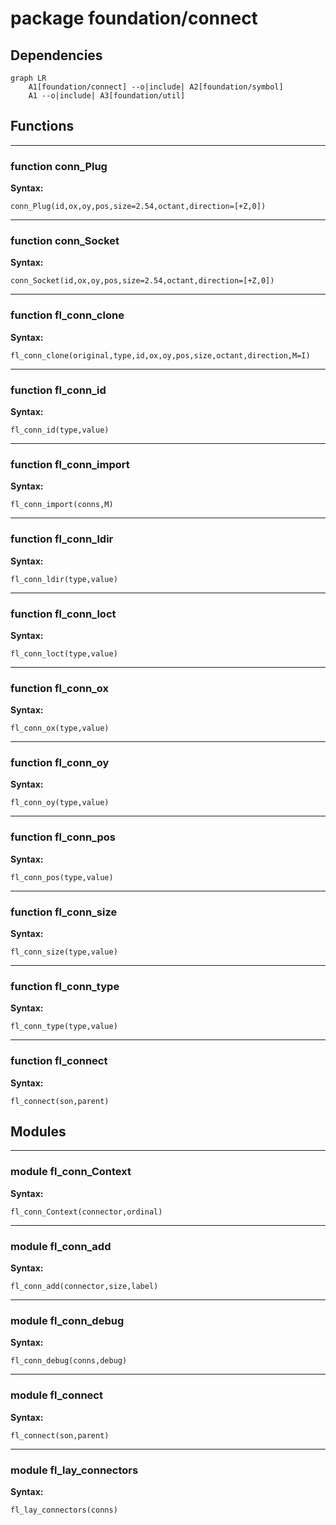 # package foundation/connect


## Dependencies

```mermaid
graph LR
    A1[foundation/connect] --o|include| A2[foundation/symbol]
    A1 --o|include| A3[foundation/util]
```

## Functions


---

### function conn_Plug

__Syntax:__

    conn_Plug(id,ox,oy,pos,size=2.54,octant,direction=[+Z,0])

---

### function conn_Socket

__Syntax:__

    conn_Socket(id,ox,oy,pos,size=2.54,octant,direction=[+Z,0])

---

### function fl_conn_clone

__Syntax:__

    fl_conn_clone(original,type,id,ox,oy,pos,size,octant,direction,M=I)

---

### function fl_conn_id

__Syntax:__

    fl_conn_id(type,value)

---

### function fl_conn_import

__Syntax:__

    fl_conn_import(conns,M)

---

### function fl_conn_ldir

__Syntax:__

    fl_conn_ldir(type,value)

---

### function fl_conn_loct

__Syntax:__

    fl_conn_loct(type,value)

---

### function fl_conn_ox

__Syntax:__

    fl_conn_ox(type,value)

---

### function fl_conn_oy

__Syntax:__

    fl_conn_oy(type,value)

---

### function fl_conn_pos

__Syntax:__

    fl_conn_pos(type,value)

---

### function fl_conn_size

__Syntax:__

    fl_conn_size(type,value)

---

### function fl_conn_type

__Syntax:__

    fl_conn_type(type,value)

---

### function fl_connect

__Syntax:__

    fl_connect(son,parent)

## Modules


---

### module fl_conn_Context

__Syntax:__

    fl_conn_Context(connector,ordinal)

---

### module fl_conn_add

__Syntax:__

    fl_conn_add(connector,size,label)

---

### module fl_conn_debug

__Syntax:__

    fl_conn_debug(conns,debug)

---

### module fl_connect

__Syntax:__

    fl_connect(son,parent)

---

### module fl_lay_connectors

__Syntax:__

    fl_lay_connectors(conns)

